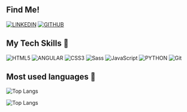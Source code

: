 ## Find Me!

[![LINKEDIN](https://img.shields.io/badge/LinkedIn-0077B5?style=for-the-badge&logo=linkedin&logoColor=white)](https://www.linkedin.com/in/alan-duda-developer/)
[![GITHUB](https://img.shields.io/badge/GitHub-100000?style=for-the-badge&logo=github&logoColor=white)](https://github.com/alanduda)

## My Tech Skills 🧠

![HTML5](https://img.shields.io/badge/HTML5-E34F26?style=for-the-badge&logo=html5&logoColor=white)
![ANGULAR](https://img.shields.io/badge/Angular-DD0031?style=for-the-badge&logo=angular&logoColor=white)
![CSS3](https://img.shields.io/badge/CSS3-1572B6?style=for-the-badge&logo=css3&logoColor=white)
![Sass](https://img.shields.io/badge/Sass-CC6699?style=for-the-badge&logo=sass&logoColor=white)
![JavaScript](https://img.shields.io/badge/JavaScript-323330?style=for-the-badge&logo=javascript&logoColor=F7DF1E)
![PYTHON](https://img.shields.io/badge/Python-3776AB?style=for-the-badge&logo=python&logoColor=white)
![Git](https://img.shields.io/badge/Git-F05032?style=for-the-badge&logo=git&logoColor=white)

## Most used languages 🤖
![Top Langs](https://github-readme-stats.vercel.app/api/top-langs/?username=alanduda&layout=compact&theme=radical&hide")

![Top Langs](https://github-readme-stats.vercel.app/api?username=alanduda&show_icons=true&count_private=true&theme=radical&hide=issues)
